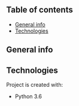 ## Table of contents
* [General info](#general-info)
* [Technologies](#technologies)

## General info


## Technologies
Project is created with:
* Python 3.6
